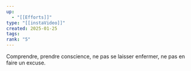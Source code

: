 ```yaml
---
up:
  - "[[Efforts]]"
type: "[[instaVideo]]"
created: 2025-01-25
tags: 
rank: "5"
---
```


Comprendre, prendre conscience, ne pas se laisser enfermer, ne pas en faire un excuse.
